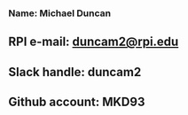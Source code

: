 ### Name: Michael Duncan
## RPI e-mail: duncam2@rpi.edu
## Slack handle: duncam2
## Github account: MKD93

